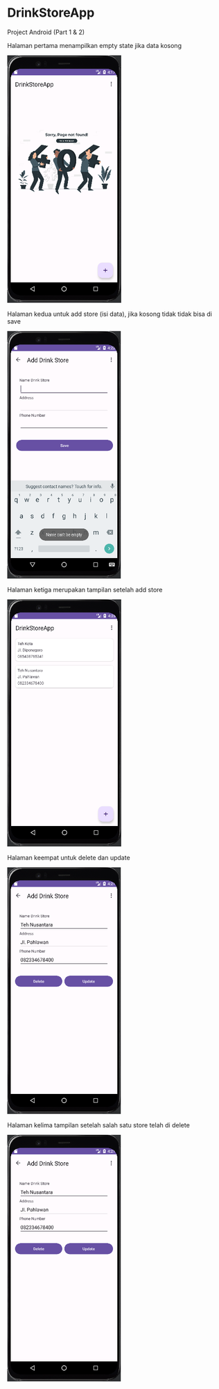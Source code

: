 # DrinkStoreApp
 Project Android (Part 1 & 2)

Halaman pertama menampilkan empty state jika data kosong

<img src="https://github.com/faizum/DrinkStoreApp2/blob/main/screenshoot/1.PNG">

Halaman kedua untuk add store (isi data), jika kosong tidak tidak bisa di save

<img src="https://github.com/faizum/DrinkStoreApp2/blob/main/screenshoot/2.PNG">

Halaman ketiga merupakan tampilan setelah add store

<img src="https://github.com/faizum/DrinkStoreApp2/blob/main/screenshoot/3.PNG">

Halaman keempat untuk delete dan update

<img src="https://github.com/faizum/DrinkStoreApp2/blob/main/screenshoot/4.PNG">

Halaman kelima tampilan setelah salah satu store telah di delete

<img src="https://github.com/faizum/DrinkStoreApp2/blob/main/screenshoot/4.PNG">
